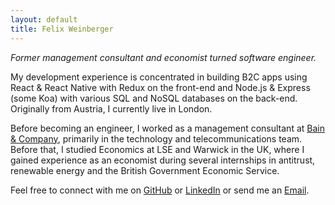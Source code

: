 ```yaml
---
layout: default
title: Felix Weinberger
---
```


*Former management consultant and economist turned software engineer.*

My development experience is concentrated in building B2C apps using React & React Native with Redux on the front-end and Node.js & Express (some Koa) with various SQL and NoSQL databases on the back-end. Originally from Austria, I currently live in London.

Before becoming an engineer, I worked as a management consultant at [Bain & Company](https://bain.com), primarily in the technology and telecommunications team. Before that, I studied Economics at LSE and Warwick in the UK, where I gained experience as an economist during several internships in antitrust, renewable energy and the British Government Economic Service.

Feel free to connect with me on [GitHub](https://github.com/felixweinberger) or [LinkedIn](https://linkedin.com/in/felixweinberger) or send me an [Email](mailto:felix.weinberger@gmail.com).
